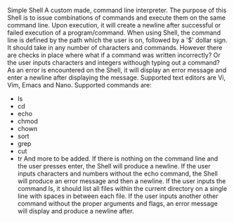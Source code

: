 Simple Shell
A custom made, command line interpreter. The purpose of this Shell is to issue combinations of commands and execute them on the same command line. Upon execution, it will create a newline after successful or failed execution of a program/command.
When using Shell, the command line is defined by the path which the user is on, followed by a '$' dollar sign. It should take in any number of characters and commands. However there are checks in place where what if a command was written incorrectly? Or the user inputs characters and integers withough typing out a command? As an error is encountered on the Shell, it will display an error message and enter a newline after displaying the message.
Supported text editors are Vi, Vim, Emacs and Nano.
Supported commands are:
- ls
- cd
- echo
- chmod
- chown
- sort
- grep
- cut
- tr
And more to be added.
If there is nothing on the command line and the user presses enter, the Shell will produce a newline.
If the user inputs characters and numbers without the echo command, the Shell will produce an error message and then a newline.
If the user inputs the command ls, it should list all files within the current directory on a single line with spaces in between each file.
If the user inputs another other command without the proper arguments and flags, an error message will display and produce a newline after.
